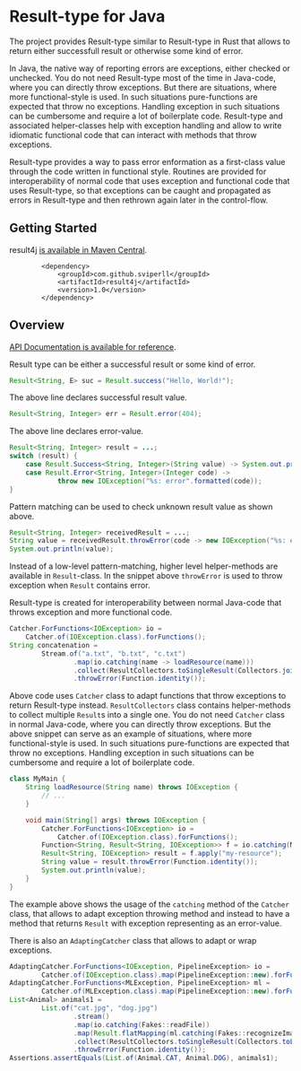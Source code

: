 Result-type for Java
====================

The project provides Result-type similar to Result-type in Rust that
allows to return either successfull result or otherwise some kind of error.

In Java, the native way of reporting errors are exceptions, either checked or unchecked.
You do not need Result-type most of the time in Java-code, where
you can directly throw exceptions.
But there are situations, where more functional-style is used.
In such situations pure-functions are expected that throw no exceptions.
Handling exception in such situations can be cumbersome and require a lot of boilerplate code.
Result-type and associated helper-classes help with exception handling and
allow to write idiomatic functional code that can interact with methods that throw exceptions.

Result-type provides a way to pass error enformation as a first-class value through
the code written in functional style.
Routines are provided for interoperability of normal code that uses exception and
functional code that uses Result-type, so that exceptions can be caught and propagated as
errors in Result-type and then rethrown again later in the control-flow.

Getting Started
---------------

result4j
[is available in Maven Central](https://central.sonatype.com/artifact/com.github.sviperll/result4j).

````
        <dependency>
            <groupId>com.github.sviperll</groupId>
            <artifactId>result4j</artifactId>
            <version>1.0</version>
        </dependency>
````

Overview
--------

[API Documentation is available for reference](https://www.javadoc.io/doc/com.github.sviperll/result4j).

Result type can be either a successful result or some kind of error.

````java
Result<String, E> suc = Result.success("Hello, World!");
````

The above line declares successful result value.

````java
Result<String, Integer> err = Result.error(404);
````

The above line declares error-value.

````java
Result<String, Integer> result = ...;
switch (result) {
    case Result.Success<String, Integer>(String value) -> System.out.println(value);
    case Result.Error<String, Integer>(Integer code) ->
            throw new IOException("%s: error".formatted(code));
}
````

Pattern matching can be used to check unknown result value as shown above.

````java
Result<String, Integer> receivedResult = ...;
String value = receivedResult.throwError(code -> new IOException("%s: error".formatted(code)));
System.out.println(value);
````

Instead of a low-level pattern-matching,
higher level helper-methods are available in `Result`-class.
In the snippet above `throwError` is used to throw exception when `Result` contains error.

Result-type is created for interoperability between normal Java-code that throws exception and
more functional code.

````java
Catcher.ForFunctions<IOException> io =
    Catcher.of(IOException.class).forFunctions();
String concatenation =
        Stream.of("a.txt", "b.txt", "c.txt")
                .map(io.catching(name -> loadResource(name)))
                .collect(ResultCollectors.toSingleResult(Collectors.join()))
                .throwError(Function.identity());
````

Above code uses `Catcher` class to adapt functions that
throw exceptions to return Result-type instead.
`ResultCollectors` class contains helper-methods to collect multiple `Result`s into a single one.
You do not need `Catcher` class in normal Java-code, where you can directly throw exceptions.
But the above snippet can serve as an example of situations, where more functional-style is used.
In such situations pure-functions are expected that throw no exceptions.
Handling exception in such situations can be cumbersome and require a lot of boilerplate code.

````java
class MyMain {
    String loadResource(String name) throws IOException {
        // ...
    }

    void main(String[] args) throws IOException {
        Catcher.ForFunctions<IOException> io =
            Catcher.of(IOException.class).forFunctions();
        Function<String, Result<String, IOException>> f = io.catching(MyMain::loadResult);
        Result<String, IOException> result = f.apply("my-resource");
        String value = result.throwError(Function.identity());
        System.out.println(value);
    }
}
````

The example above shows the usage of the `catching` method of the `Catcher` class, that
allows to adapt exception throwing method and instead to have a method that returns `Result` with
exception representing as an error-value.

There is also an `AdaptingCatcher` class that allows to adapt or wrap exceptions.

````java
AdaptingCatcher.ForFunctions<IOException, PipelineException> io =
        Catcher.of(IOException.class).map(PipelineException::new).forFunctions();
AdaptingCatcher.ForFunctions<MLException, PipelineException> ml =
        Catcher.of(MLException.class).map(PipelineException::new).forFunctions();
List<Animal> animals1 =
        List.of("cat.jpg", "dog.jpg")
                .stream()
                .map(io.catching(Fakes::readFile))
                .map(Result.flatMapping(ml.catching(Fakes::recognizeImage)))
                .collect(ResultCollectors.toSingleResult(Collectors.toList()))
                .throwError(Function.identity());
Assertions.assertEquals(List.of(Animal.CAT, Animal.DOG), animals1);
````

